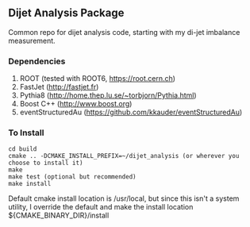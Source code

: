 ## Dijet Analysis Package

Common repo for dijet analysis code, starting with my di-jet imbalance measurement.

### Dependencies
1) ROOT (tested with ROOT6, https://root.cern.ch)
2) FastJet (http://fastjet.fr)
3) Pythia8 (http://home.thep.lu.se/~torbjorn/Pythia.html)
4) Boost C++ (http://www.boost.org)
5) eventStructuredAu (https://github.com/kkauder/eventStructuredAu)

### To Install
```mkdir build
cd build
cmake .. -DCMAKE_INSTALL_PREFIX=~/dijet_analysis (or wherever you choose to install it)
make
make test (optional but recommended)
make install
```

Default cmake install location is /usr/local, but since this isn't a system utility, I override the default
and make the install location ${CMAKE_BINARY_DIR}/install
